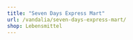 ```yaml
---
title: "Seven Days Express Mart"
url: /vandalia/seven-days-express-mart/
shop: Lebensmittel
---
```

